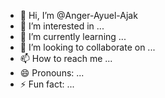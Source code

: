 - 👋 Hi, I’m @Anger-Ayuel-Ajak
- 👀 I’m interested in ...
- 🌱 I’m currently learning ...
- 💞️ I’m looking to collaborate on ...
- 📫 How to reach me ...
- 😄 Pronouns: ...
- ⚡ Fun fact: ...

<!---
Anger-Ayuel-Ajak/Anger-Ayuel-Ajak is a ✨ special ✨ repository because its `README.md` (this file) appears on your GitHub profile.
You can click the Preview link to take a look at your changes.
--->
